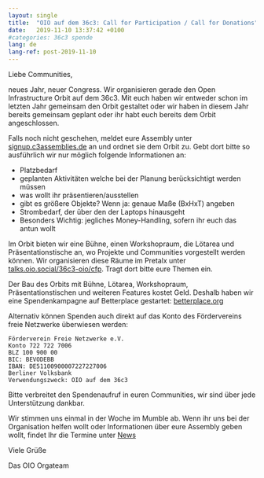 ```yaml
---
layout: single
title:  "OIO auf dem 36c3: Call for Participation / Call for Donations"
date:   2019-11-10 13:37:42 +0100
#categories: 36c3 spende
lang: de
lang-ref: post-2019-11-10
---
```


Liebe Communities,

neues Jahr, neuer Congress. Wir organisieren gerade den Open Infrastructure Orbit auf dem 36c3. Mit euch haben wir entweder schon im letzten Jahr gemeinsam den Orbit gestaltet oder wir haben in diesem Jahr bereits gemeinsam geplant oder ihr habt euch bereits dem Orbit angeschlossen.


Falls noch nicht geschehen, meldet eure Assembly unter [signup.c3assemblies.de](https://signup.c3assemblies.de/) an und ordnet sie dem Orbit zu. Gebt dort bitte so ausführlich wir nur möglich folgende Informationen an:
* Platzbedarf
* geplanten Aktivitäten welche bei der Planung berücksichtigt werden müssen
* was wollt ihr präsentieren/ausstellen
* gibt es größere Objekte? Wenn ja: genaue Maße (BxHxT) angeben
* Strombedarf, der über den der Laptops hinausgeht
* Besonders Wichtig: jegliches Money-Handling, sofern ihr euch das antun wollt

Im Orbit bieten wir eine Bühne, einen Workshopraum, die Lötarea und Präsentationstische an, wo Projekte und Communities vorgestellt werden können. Wir organisieren diese Räume im Pretalx unter [talks.oio.social/36c3-oio/cfp](https://talks.oio.social/36c3-oio/cfp). Tragt dort bitte eure Themen ein.

Der Bau des Orbits mit Bühne, Lötarea, Workshopraum, Präsentationstischen und weiteren Features kostet Geld. Deshalb haben wir eine Spendenkampagne auf Betterplace gestartet: [betterplace.org](https://www.betterplace.org/de/projects/12172-freifunk-net)

Alternativ können Spenden auch direkt auf das Konto des Fördervereins freie Netzwerke überwiesen werden:

```
Förderverein Freie Netzwerke e.V.
Konto 722 722 7006
BLZ 100 900 00
BIC: BEVODEBB
IBAN: DE51100900007227227006
Berliner Volksbank
Verwendungszweck: OIO auf dem 36c3
```

Bitte verbreitet den Spendenaufruf in euren Communities, wir sind über jede Unterstützung dankbar.

Wir stimmen uns einmal in der Woche im Mumble ab. Wenn ihr uns bei der Organisation helfen wollt oder Informationen über eure Assembly geben wollt, findet Ihr die Termine unter [News](/news)

Viele Grüße

Das OIO Orgateam


